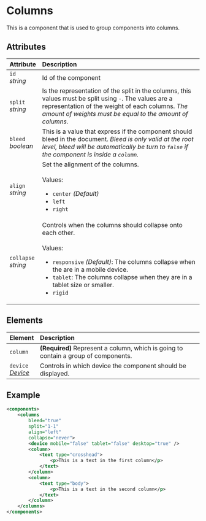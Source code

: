 # Columns

This is a component that is used to group components into columns.

## Attributes

| Attribute                 | Description                                                                                                                                                                                                                                                                       |
| :------------------------ | :-------------------------------------------------------------------------------------------------------------------------------------------------------------------------------------------------------------------------------------------------------------------------------- |
| `id` <br/> _string_       | Id of the component                                                                                                                                                                                                                                                               |
| `split` <br/> _string_    | Is the representation of the split in the columns, this values must be split using `-`. The values are a representation of the weight of each columns. _The amount of weights must be equal to the amount of columns._                                                            |
| `bleed` <br/> _boolean_   | This is a value that express if the component should bleed in the document. _Bleed is only valid at the root level, bleed will be automatically be turn to `false` if the component is inside a `column`._                                                                        |
| `align` <br/> _string_    | Set the alignment of the columns. </br> </br>Values: <ul><li>`center` _(Default)_</li><li>`left`</li><li>`right`</li></ul>                                                                                                                                                        |
| `collapse` <br/> _string_ | Controls when the columns should collapse onto each other. </br> </br>Values: <ul><li>`responsive` _(Default)_: The columns collapse when the are in a mobile device.</li><li>`tablet`: The columns collapse when they are in a tablet size or smaller.</li><li>`rigid`</li></ul> |

## Elements

| Element                                                 | Description                                                                         |
| :------------------------------------------------------ | :---------------------------------------------------------------------------------- |
| `column`                                                | **(Required)** Represent a column, which is going to contain a group of components. |
| `device` <br/>_[Device](../format/DeviceDescriptor.md)_ | Controls in which device the component should be displayed.                         |

## Example

```xml
<components>
	<columns
		bleed="true"
		split="1-1"
		align="left"
		collapse="never">
		<device mobile="false" tablet="false" desktop="true" />
		<column>
			<text type="crosshead">
				<p>This is a text in the first column</p>
			</text>
		</column>
		<column>
			<text type="body">
				<p>This is a text in the second column</p>
			</text>
		</column>
	</columns>
</components>
```